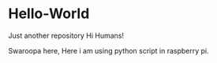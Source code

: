 # Hello-World
Just another repository
Hi Humans!

Swaroopa here, Here i am using python script in raspberry pi.

